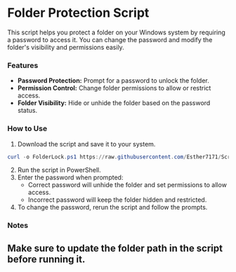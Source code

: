 # Folder Protection Script

This script helps you protect a folder on your Windows system by requiring a password to access it. You can change the password and modify the folder's visibility and permissions easily.

### Features
- **Password Protection:** Prompt for a password to unlock the folder.
- **Permission Control:** Change folder permissions to allow or restrict access.
- **Folder Visibility:** Hide or unhide the folder based on the password status.

### How to Use
1. Download the script and save it to your system.
```ps1
curl -o FolderLock.ps1 https://raw.githubusercontent.com/Esther7171/Scripts/main/Folder-Protection-Script-for-Windows/FolderLock.ps1
```
2. Run the script in PowerShell.
3. Enter the password when prompted:
   - Correct password will unhide the folder and set permissions to allow access.
   - Incorrect password will keep the folder hidden and restricted.
4. To change the password, rerun the script and follow the prompts.

### Notes
Make sure to update the folder path in the script before running it.
---
